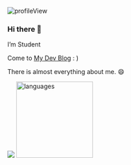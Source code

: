 <p> <img src="https://komarev.com/ghpvc/?username=bn-tw2020" alt="profileView" /> </p>

### Hi there 👋

I’m Student

Come to [My Dev Blog](http://bn-tw2020.github.io/) : )

There is almost everything about me. 😄

<p align="left">
<img src="https://github-readme-stats.vercel.app/api?username=bn-tw2020&show_icons=true&theme=dracula">
<img src="https://github-readme-stats.vercel.app/api/top-langs/?username=bn-tw2020&layout=compact&theme=buefy" alt="languages" height="173">
</p>

